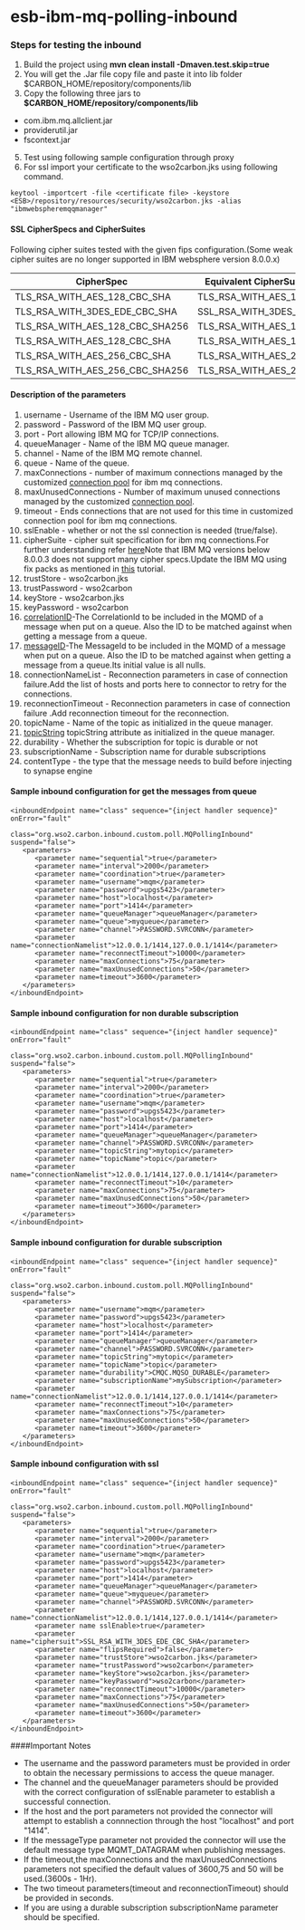 # esb-ibm-mq-polling-inbound

### Steps for testing the inbound

1. Build the project using <b>mvn clean install -Dmaven.test.skip=true</b><br>
2. You will get the .Jar file copy file and paste it into lib folder $CARBON_HOME/repository/components/lib
3. Copy the following three jars to <b>$CARBON_HOME/repository/components/lib</b>

* com.ibm.mq.allclient.jar
* providerutil.jar
* fscontext.jar

5. Test using following sample configuration through proxy
6. For ssl import your certificate to the wso2carbon.jks using following command.
```
keytool -importcert -file <certificate file> -keystore <ESB>/repository/resources/security/wso2carbon.jks -alias "ibmwebspheremqqmanager"
```
#### SSL CipherSpecs and CipherSuites

Following cipher suites tested with the given fips configuration.(Some weak cipher suites are no longer supported in IBM websphere version 8.0.0.x)

CipherSpec  | Equivalent CipherSuite (Oracle JRE)|FipsRequired
------------- | ------------- | ------------- 
TLS_RSA_WITH_AES_128_CBC_SHA  | TLS_RSA_WITH_AES_128_CBC_SHA | False
TLS_RSA_WITH_3DES_EDE_CBC_SHA  | SSL_RSA_WITH_3DES_EDE_CBC_SHA |False
TLS_RSA_WITH_AES_128_CBC_SHA256  | TLS_RSA_WITH_AES_128_CBC_SHA256 |False
TLS_RSA_WITH_AES_128_CBC_SHA  | TLS_RSA_WITH_AES_128_CBC_SHA |False
TLS_RSA_WITH_AES_256_CBC_SHA   | TLS_RSA_WITH_AES_256_CBC_SHA |False
TLS_RSA_WITH_AES_256_CBC_SHA256  | TLS_RSA_WITH_AES_256_CBC_SHA256 |False

#### Description of the parameters

1. username - Username of the IBM MQ user group.
2. password - Password of the IBM MQ user group.
3. port - Port allowing IBM MQ for TCP/IP connections.
4. queueManager - Name of the IBM MQ queue manager.
5. channel - Name of the IBM MQ remote channel.
6. queue - Name of the queue.
7. maxConnections - number of maximum connections managed by the customized [connection pool](https://www.ibm.com/support/knowledgecenter/en/SSFKSJ_7.5.0/com.ibm.mq.dev.doc/q031110_.htm) for ibm mq connections.
8. maxUnusedConnections - Number of maximum unused connections managed by the customized [connection pool](https://www.ibm.com/support/knowledgecenter/en/SSFKSJ_7.5.0/com.ibm.mq.dev.doc/q031110_.htm).
9. timeout - Ends connections that are not used for this time in customized connection pool for ibm mq connections.
10. sslEnable - whether or not the ssl connection is needed (true/false).
11. cipherSuite - cipher suit specification for ibm mq connections.For further understanding refer [here](https://www.ibm.com/support/knowledgecenter/en/SSFKSJ_7.5.0/com.ibm.mq.dev.doc/q031290_.htm)Note that IBM MQ versions below 8.0.0.3 does not support many cipher specs.Update the IBM MQ using fix packs as mentioned in [this](http://www-01.ibm.com/support/docview.wss?uid=swg27006037) tutorial. 
12. trustStore - wso2carbon.jks
13. trustPassword - wso2carbon
14. keyStore - wso2carbon.jks
15. keyPassword - wso2carbon
16. [correlationID](https://www.ibm.com/support/knowledgecenter/en/SSFKSJ_7.5.0/com.ibm.mq.dev.doc/q033280_.htm#q033280___s1)-The CorrelationId to be included in the MQMD of a message when put on a queue. Also the ID to be matched against when getting a message from a queue.
17. [messageID](https://www.ibm.com/support/knowledgecenter/en/SSFKSJ_7.5.0/com.ibm.mq.dev.doc/q033280_.htm#q033280___s1)-The MessageId to be included in the MQMD of a message when put on a queue. Also the ID to be matched against when getting a message from a queue.Its initial value is all nulls.
18. connectionNameList - Reconnection parameters in case of connection failure.Add the list of hosts and ports here to connector to retry for the connections.
19. reconnectionTimeout - Reconnection parameters in case of connection failure .Add reconnection timeout for the reconnection.
20. topicName - Name of the topic as initialized in the queue manager.
21. [topicString](https://www.ibm.com/support/knowledgecenter/SSFKSJ_8.0.0/com.ibm.mq.pro.doc/q005000_.htm) topicString attribute as initialized in the queue manager.
22. durability - Whether the subscription for topic is durable or not
23. subscriptionName - Subscription name for durable subscriptions
24. contentType - the type that the message needs to build before injecting to synapse engine

#### Sample inbound configuration for get the messages from queue
```
<inboundEndpoint name="class" sequence="{inject handler sequence}" onError="fault"
                            class="org.wso2.carbon.inbound.custom.poll.MQPollingInbound" suspend="false">
   <parameters>
      <parameter name="sequential">true</parameter>
      <parameter name="interval">2000</parameter>
      <parameter name="coordination">true</parameter>
      <parameter name="username">mqm</parameter>
      <parameter name="password">upgs5423</parameter>
      <parameter name="host">localhost</parameter>
      <parameter name="port">1414</parameter>
      <parameter name="queueManager">queueManager</parameter>
      <parameter name="queue">myqueue</parameter>
      <parameter name="channel">PASSWORD.SVRCONN</parameter>
      <parameter name="connectionNamelist">12.0.0.1/1414,127.0.0.1/1414</parameter>
      <parameter name="reconnectTimeout">10000</parameter>
      <parameter name="maxConnections">75</parameter>
      <parameter name="maxUnusedConnections">50</parameter>
      <parameter name=timeout">3600</parameter>
   </parameters>
</inboundEndpoint>

```

#### Sample inbound configuration for non durable subscription
```
<inboundEndpoint name="class" sequence="{inject handler sequence}" onError="fault"
                            class="org.wso2.carbon.inbound.custom.poll.MQPollingInbound" suspend="false">
   <parameters>
      <parameter name="sequential">true</parameter>
      <parameter name="interval">2000</parameter>
      <parameter name="coordination">true</parameter>
      <parameter name="username">mqm</parameter>
      <parameter name="password">upgs5423</parameter>
      <parameter name="host">localhost</parameter>
      <parameter name="port">1414</parameter>
      <parameter name="queueManager">queueManager</parameter>
      <parameter name="channel">PASSWORD.SVRCONN</parameter>
      <parameter name="topicString">mytopic</parameter>
      <parameter name="topicName">topic</parameter>
      <parameter name="connectionNamelist">12.0.0.1/1414,127.0.0.1/1414</parameter>
      <parameter name="reconnectTimeout">10</parameter>
      <parameter name="maxConnections">75</parameter>
      <parameter name="maxUnusedConnections">50</parameter>
      <parameter name=timeout">3600</parameter>
   </parameters>
</inboundEndpoint>

```

#### Sample inbound configuration for durable subscription
```
<inboundEndpoint name="class" sequence="{inject handler sequence}" onError="fault"
                            class="org.wso2.carbon.inbound.custom.poll.MQPollingInbound" suspend="false">
   <parameters>
      <parameter name="username">mqm</parameter>
      <parameter name="password">upgs5423</parameter>
      <parameter name="host">localhost</parameter>
      <parameter name="port">1414</parameter>
      <parameter name="queueManager">queueManager</parameter>
      <parameter name="channel">PASSWORD.SVRCONN</parameter>
      <parameter name="topicString">mytopic</parameter>
      <parameter name="topicName">topic</parameter>
      <parameter name="durability">CMQC.MQSO_DURABLE</parameter>
      <parameter name="subscriptionName">mySubscription</parameter>
      <parameter name="connectionNamelist">12.0.0.1/1414,127.0.0.1/1414</parameter>
      <parameter name="reconnectTimeout">10</parameter>
      <parameter name="maxConnections">75</parameter>
      <parameter name="maxUnusedConnections">50</parameter>
      <parameter name=timeout">3600</parameter>
   </parameters>
</inboundEndpoint>

```

#### Sample inbound configuration with ssl
```
<inboundEndpoint name="class" sequence="{inject handler sequence}" onError="fault"
                            class="org.wso2.carbon.inbound.custom.poll.MQPollingInbound" suspend="false">
   <parameters>
      <parameter name="sequential">true</parameter>
      <parameter name="interval">2000</parameter>
      <parameter name="coordination">true</parameter>
      <parameter name="username">mqm</parameter>
      <parameter name="password">upgs5423</parameter>
      <parameter name="host">localhost</parameter>
      <parameter name="port">1414</parameter>
      <parameter name="queueManager">queueManager</parameter>
      <parameter name="queue">myqueue</parameter>
      <parameter name="channel">PASSWORD.SVRCONN</parameter>
      <parameter name="connectionNamelist">12.0.0.1/1414,127.0.0.1/1414</parameter>
      <parameter name sslEnable>true</parameter>
      <parameter name="ciphersuit">SSL_RSA_WITH_3DES_EDE_CBC_SHA</parameter>
      <parameter name="flipsRequired">false</parameter>
      <parameter name="trustStore">wso2carbon.jks</parameter>
      <parameter name="trustPassword">wso2carbon</parameter>
      <parameter name="keyStore">wso2carbon.jks</parameter>
      <parameter name="keyPassword">wso2carbon</parameter>
      <parameter name="reconnectTimeout">10000</parameter>
      <parameter name="maxConnections">75</parameter>
      <parameter name="maxUnusedConnections">50</parameter>
      <parameter name=timeout">3600</parameter>
   </parameters>
</inboundEndpoint>

```
####Important Notes

* The username and the password parameters must be provided in order to obtain the necessary permissions to access the queue manager.
* The channel and the queueManager parameters should be provided with the correct configuration of sslEnable parameter to establish a successful connection.
* If the host and the port parameters not provided the connector will attempt to establish a connnection through the host "localhost" and port "1414".
* If the messageType parameter not provided the connector will use the default message type MQMT_DATAGRAM when publishing messages.
* If the timeout,the maxConnections and the maxUnusedConnections parameters not specified the default values of 3600,75 and 50 will be used.(3600s - 1Hr).
* The two timeout parameters(timeout and reconnectionTimeout) should be provided in seconds.
* If you are using a durable subscription subscriptionName parameter should be specified.
